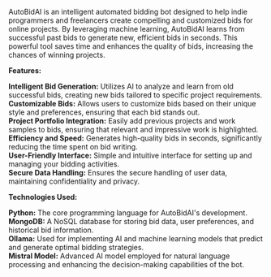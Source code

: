 AutoBidAI is an intelligent automated bidding bot designed to help indie programmers and freelancers create compelling and customized bids for online projects. By leveraging machine learning, AutoBidAI learns from successful past bids to generate new, efficient bids in seconds. This powerful tool saves time and enhances the quality of bids, increasing the chances of winning projects.

**Features:**

**Intelligent Bid Generation:** Utilizes AI to analyze and learn from old successful bids, creating new bids tailored to specific project requirements.<br>
**Customizable Bids:** Allows users to customize bids based on their unique style and preferences, ensuring that each bid stands out.<br>
**Project Portfolio Integration:** Easily add previous projects and work samples to bids, ensuring that relevant and impressive work is highlighted.<br>
**Efficiency and Speed:** Generates high-quality bids in seconds, significantly reducing the time spent on bid writing.<br>
**User-Friendly Interface:** Simple and intuitive interface for setting up and managing your bidding activities.<br>
**Secure Data Handling:** Ensures the secure handling of user data, maintaining confidentiality and privacy.


**Technologies Used:**

**Python:** The core programming language for AutoBidAI's development.<br>
**MongoDB:** A NoSQL database for storing bid data, user preferences, and historical bid information.<br>
**Ollama:** Used for implementing AI and machine learning models that predict and generate optimal bidding strategies.<br>
**Mistral Model:** Advanced AI model employed for natural language processing and enhancing the decision-making capabilities of the bot.
